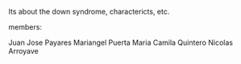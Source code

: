 Its about the down syndrome, charactericts, etc.

members:

Juan Jose Payares
Mariangel Puerta
Maria Camila Quintero
Nicolas Arroyave 
